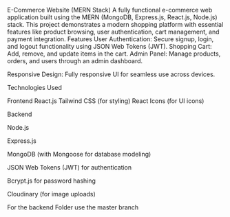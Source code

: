 E-Commerce Website (MERN Stack)
A fully functional e-commerce web application built using the MERN (MongoDB, Express.js, React.js, Node.js) stack. This project demonstrates a modern shopping platform with essential features like product browsing, user authentication, cart management, and payment integration.
Features
User Authentication: Secure signup, login, and logout functionality using JSON Web Tokens (JWT).
Shopping Cart: Add, remove, and update items in the cart.
Admin Panel: Manage products, orders, and users through an admin dashboard.

Responsive Design: Fully responsive UI for seamless use across devices.


Technologies Used

Frontend
React.js
Tailwind CSS (for styling)
React Icons (for UI icons)

Backend

Node.js

Express.js

MongoDB (with Mongoose for database modeling)

JSON Web Tokens (JWT) for authentication

Bcrypt.js for password hashing

Cloudinary (for image uploads)

For the backend Folder use the master branch
